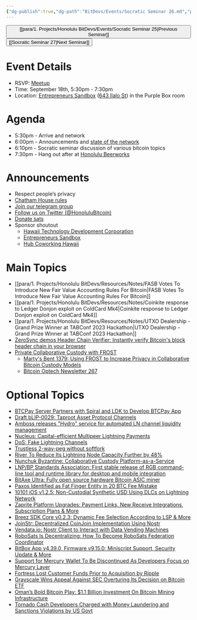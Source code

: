 ```yaml
---
{"dg-publish":true,"dg-path":"BitDevs/Events/Socratic Seminar 26.md","permalink":"/bit-devs/events/socratic-seminar-26/","title":"Socratic Seminar 26","tags":["bitdevs","socratic-26","bitcoin","resource"],"noteIcon":"3","created":"2023-08-22T11:00:41.233-10:00","updated":"2023-09-16T22:41:31.848-10:00"}
---
```




<button class="obsidian-button previous-seminar">[[para/1. Projects/Honolulu BitDevs/Events/Socratic Seminar 25\|Previous Seminar]]</button> <button class="obsidian-button next-seminar">[[Socratic Seminar 27\|Next Seminar]]</button>

# Event Details

- RSVP: [Meetup](https://www.meetup.com/honolulu-bitdevs/events/295946682/)
- Time: September 18th, 5:30pm - 7:30pm
- Location: [Entrepreneurs Sandbox](https://sandboxhawaii.org/) ([643 Ilalo St](https://goo.gl/maps/3Zj38htV13iUn4dcA)) in the Purple Box room

# Agenda

- 5:30pm - Arrive and network  
- 6:00pm - Announcements and [state of the network](https://bitcoin.clarkmoody.com/dashboard/)
- 6:10pm - Socratic seminar discussion of various bitcoin topics
- 7:30pm - Hang out after at [Honolulu Beerworks](https://www.honolulubeerworks.com/)

# Announcements

- Respect people’s privacy
- [Chatham House rules](https://www.chathamhouse.org/about-us/chatham-house-rule)
- [Join our telegram group](https://t.me/+Uh9gbHO9EHFkZWJh)
- [Follow us on Twitter (@HonoluluBitcoin)](https://twitter.com/HonoluluBitcoin)
- [Donate sats](https://checkout.opennode.com/p/5dea6b7a-d33c-4fda-b54c-98f092814c7d)
- Sponsor shoutout
	- [Hawaii Technology Development Corporation](https://www.htdc.org/about/)
	- [Entrepreneurs Sandbox](https://sandboxhawaii.org/)
	- [Hub Coworking Hawaii](https://hubcoworkinghi.com/)

# Main Topics

- [[para/1. Projects/Honolulu BitDevs/Resources/Notes/FASB Votes To Introduce New Fair Value Accounting Rules For Bitcoin\|FASB Votes To Introduce New Fair Value Accounting Rules For Bitcoin]]
- [[para/1. Projects/Honolulu BitDevs/Resources/Notes/Coinkite response to Ledger Donjon exploit on ColdCard Mk4\|Coinkite response to Ledger Donjon exploit on ColdCard Mk4]]
- [[para/1. Projects/Honolulu BitDevs/Resources/Notes/UTXO Dealership - Grand Prize Winner at TABConf 2023 Hackathon\|UTXO Dealership - Grand Prize Winner at TABConf 2023 Hackathon]]
- [ZeroSync demos Header Chain Verifier: Instantly verify Bitcoin's block header chain in your browser](https://twitter.com/roasbeef/status/1700598667546419552?s=52&t=fR1UfkkV0hfE5yaQW87bRg) 
- [Private Collaborative Custody with FROST](https://gist.github.com/nickfarrow/4be776782bce0c12cca523cbc203fb9d/)
	- [Marty's Bent 1379: Using FROST to Increase Privacy in Collaborative Bitcoin Custody Models](https://tftc.io/martys-bent/issue-1379-using-frost-to-increase-privacy-in-collaborative-bitcoin-custody-models/)
	- [Bitcoin Optech Newsletter 267](https://bitcoinops.org/en/newsletters/2023/09/06/?ref=nobsbitcoin.com#privacy-enhanced-co-signing)

# Optional Topics

- [BTCPay Server Partners with Spiral and LDK to Develop BTCPay App](https://www.nobsbitcoin.com/btcpay-server-partners-with-spiral-and-ldk-to-develop-btcpay-app/)
- [Draft bLIP-0029: Taproot Asset Protocol Channels](https://lists.linuxfoundation.org/pipermail/lightning-dev/2023-September/004089.html)
- [Amboss releases "Hydro" service for automated LN channel liquidity management](https://ambosstech.medium.com/businesses-meet-hydro-your-new-best-friend-for-lightning-network-payments-d9fb90016e67)
- [Nucleus: Capital-efficient Multipeer Lightning Payments](https://www.nobsbitcoin.com/nucleus-capital-efficient-multipeer-lightning-payments/)
- [DoS: Fake Lightning Channels](https://www.nobsbitcoin.com/dos-fake-lightning-channels/)
- [Trustless 2-way-peg without softfork](https://lists.linuxfoundation.org/pipermail/bitcoin-dev/2023-September/021948.html)
- [River To Reduce Its Lightning Node Capacity Further by 48%](https://www.nobsbitcoin.com/river-to-reduce-its-lightning-node-capacity-by-48/)
- [Nunchuk Byzantine: Collaborative Custody Platform-as-a-Service](https://www.nobsbitcoin.com/nunchuk-byzantine/)
- [LNP/BP Standards Association: First stable release of RGB command-line tool and runtime library for desktop and mobile integration](https://twitter.com/lnp_bp/status/1699433986752233620?s=52&t=fR1UfkkV0hfE5yaQW87bRg)
- [BitAxe Ultra: Fully open source hardware Bitcoin ASIC miner](https://www.nobsbitcoin.com/bitaxe-ultra/)
- [Paxos Identified as Fat Finger Entity in 20 BTC Fee Mistake](https://www.nobsbitcoin.com/paxos-identified-as-fat-finger-entity-in-20-btc-fee-mistake/)
- [10101 iOS v1.2.5: Non-Custodial Synthetic USD Using DLCs on Lightning Network](https://www.nobsbitcoin.com/10101-v1-2-5-ios-beta/)
- [Zaprite Platform Upgrades: Payment Links, New Receive Integrations, Subscription Plans & More](https://blog.zaprite.com/zaprite-platform-upgrades)
- [Breez SDK Core v0.2.3: Dynamic Fee Selection According to LSP & More](https://www.nobsbitcoin.com/breez-sdk-core-v0-2-3/)
- [JoinStr: Decentralized CoinJoin Implementation Using Nostr](https://www.nobsbitcoin.com/joinstr-decentralized-coinjoin-implementation-using-nostr/)
- [Vendata.io: Nostr Client to Interact with Data Vending Machines](https://www.nobsbitcoin.com/vendata-io-a-nostr-client-to-interact-with-data-vending-machines/)
- [RoboSats Is Decentralizing: How To Become RoboSats Federation Coordinator](https://www.nobsbitcoin.com/robosats-is-decentralizing-how-to-become-robosats-federation-coordinator/)
- [BitBox App v4.39.0, Firmware v9.15.0: Miniscript Support, Security Update & More](https://www.nobsbitcoin.com/bitbox-app-v4-39-0-firmware-v9-15-0/)
- [Support for Mercury Wallet To Be Discontinued As Developers Focus on Mercury Layer](https://www.nobsbitcoin.com/support-for-mercury-wallet-discontinued/)
- [Fortress Lost Customer Funds Prior to Acquisition by Ripple](https://www.nobsbitcoin.com/fortress-lost-customer-funds-prior-to-acquisition-by-ripple/)
- [Grayscale Wins Appeal Against SEC Overturing Its Decision on Bitcoin ETF](https://www.nobsbitcoin.com/grayscale-wins-appeal-over-sec/)
- [Oman’s Bold Bitcoin Play: $1.1 Billion Investment On Bitcoin Mining Infrastructure](https://www.forbes.com/sites/irinaheaver/2023/08/24/omans-bold-bitcoin-play-11-billion-investment-on-bitcoin-mining-infrastructure/?sh=6896c1642709)
- [Tornado Cash Developers Charged with Money Laundering and Sanctions Violations by US Govt](https://www.nobsbitcoin.com/tornado-cash-developers-charged-with-money-laundering-and-sanctions-violations/) 